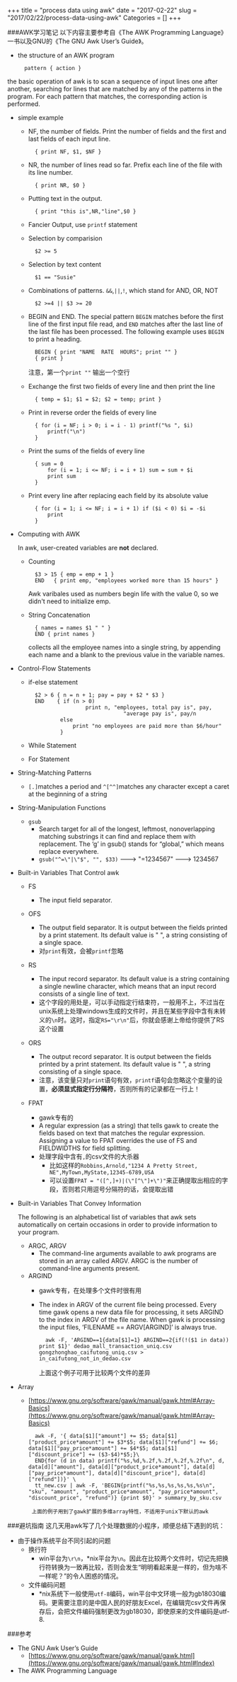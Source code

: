 +++
title = "process data using awk"
date = "2017-02-22"
slug = "2017/02/22/process-data-using-awk"
Categories = []
+++

###AWK学习笔记
以下内容主要参考自《The AWK Programming Language》一书以及GNU的《The GNU Awk User’s Guide》。

- the structure of an AWK program

		pattern { action }
the basic operation of awk is to scan a sequence of input lines one after another, searching for lines that are matched by any of the patterns in the program. For each pattern that matches, the corresponding action is performed.

- simple example
	- NF, the number of fields. Print the number of fields and the first and last fields of each input line.

			{ print NF, $1, $NF }
			
	- NR, the number of lines read so far. Prefix each line of the file with its line number.

			{ print NR, $0 }
			
	- Putting text in the output.

			{ print "this is",NR,"line",$0 }
			
	- Fancier Output, use `printf` statement
	- Selection by comparision

			$2 >= 5
			
	- Selection by text content

			$1 == "Susie"
			
	- Combinations of patterns. `&&`,`||`,`!`, which stand for AND, OR, NOT

			$2 >=4 || $3 >= 20
			
	- BEGIN and END. The special pattern `BEGIN` matches before the first line of the first input file read, and `END` matches after the last line of the last file has been processed. The following example uses `BEGIN` to print a heading.

			BEGIN { print "NAME  RATE  HOURS"; print "" }
			{ print }
			
		注意，第一个`print ""` 输出一个空行
	- Exchange the first two fields of every line and then print the line

			{ temp = $1; $1 = $2; $2 = temp; print }
	- Print in reverse order the fields of every line

			{ for (i = NF; i > 0; i = i - 1) printf("%s ", $i)
				printf("\n")
			}
	- Print the sums of the fields of every line

			{ sum = 0
				for (i = 1; i <= NF; i = i + 1) sum = sum + $i
				print sum
			}
	- Print every line after replacing each field by its absolute value

			{ for (i = 1; i <= NF; i = i + 1) if ($i < 0) $i = -$i
				print
			}
		
- Computing with AWK

	In awk, user-created variables are **not** declared.
	- Counting

			$3 > 15 { emp = emp + 1 }
			END   { print emp, "employees worked more than 15 hours" }
		Awk varibales used as numbers begin life with the value 0, so we didn't need to initialize emp.
		
	- String Concatenation

			{ names = names $1 " " }
			END { print names }
		collects all the employee names into a single string, by appending each name and a blank to the previous value in the variable names.
- Control-Flow Statements

	- if-else statement

			$2 > 6 { n = n + 1; pay = pay + $2 * $3 }
			END    { if (n > 0)
							print n, "employees, total pay is", pay,
										"average pay is", pay/n
					else
						print "no employees are paid more than $6/hour"
					}
					
	- While Statement
	- For Statement	

- String-Matching Patterns

	- `[.]`matches a period and `^[^^]`matches any character except a caret at the beginning of a string		


- String-Manipulation Functions
	- `gsub`
		- Search target for all of the longest, leftmost, nonoverlapping matching substrings it can find and replace them with replacement. The ‘g’ in gsub() stands for “global,” which means replace everywhere.
		- `gsub("^=\"|\"$", "", $33)`  --->  "=1234567" ---> 1234567

- Built-in Variables That Control awk
	- FS
		- The input field separator.

	- OFS
		- The output field separator. It is output between the fields printed by a print statement. Its default value is " ", a string consisting of a single space.
		- 对`print`有效，会被`printf`忽略

	- RS
		- The input record separator. Its default value is a string containing a single newline character, which means that an input record consists of a single line of text.
		- 这个字段的用处是，可以手动指定行结束符，一般用不上，不过当在unix系统上处理windows生成的文件时，并且在某些字段中含有未转义的`\n`时。这时，指定`RS="\r\n"`后，你就会感谢上帝给你提供了RS这个设置
	- ORS
		- The output record separator. It is output between the fields printed by a print statement. Its default value is " ", a string consisting of a single space. 
		- 注意，该变量只对`print`语句有效，`printf`语句会忽略这个变量的设置，**必须显式指定行分隔符**，否则所有的记录都在一行上！
	- FPAT
		- gawk专有的
		- A regular expression (as a string) that tells gawk to create the fields based on text that matches the regular expression. Assigning a value to FPAT overrides the use of FS and FIELDWIDTHS for field splitting. 
		- 处理字段中含有`,`的csv文件的大杀器
			- 比如这样的`Robbins,Arnold,"1234 A Pretty Street, NE",MyTown,MyState,12345-6789,USA`
			- 可以设置`FPAT = "([^,]+)|(\"[^\"]+\")"`来正确提取出相应的字段，否则若只用逗号分隔符的话，会提取出错

- Built-in Variables That Convey Information

	The following is an alphabetical list of variables that awk sets automatically on certain occasions in order to provide information to your program. 
	
	- ARGC, ARGV
		- The command-line arguments available to awk programs are stored in an array called ARGV. ARGC is the number of command-line arguments present.
	- ARGIND
		- gawk专有，在处理多个文件时很有用
		- The index in ARGV of the current file being processed. Every time gawk opens a new data file for processing, it sets ARGIND to the index in ARGV of the file name. When gawk is processing the input files, ‘FILENAME == ARGV[ARGIND]’ is always true. 

				awk -F, 'ARGIND==1{data[$1]=1} ARGIND==2{if(!($1 in data)) print $1}' dedao_mall_transaction_uniq.csv gongzhonghao_caifutong_uniq.csv > in_caifutong_not_in_dedao.csv
				
			上面这个例子可用于比较两个文件的差异
			
- Array
	- [https://www.gnu.org/software/gawk/manual/gawk.html#Array-Basics](https://www.gnu.org/software/gawk/manual/gawk.html#Array-Basics)

			awk -F, '{ data[$1]["amount"] += $5; data[$1]["product_price*amount"] += $3*$5; data[$1]["refund"] += $6; data[$1]["pay_price*amount"] += $4*$5; data[$1]["discount_price"] += ($3-$4)*$5;}\
		    END{for (d in data) printf("%s,%d,%.2f,%.2f,%.2f,%.2f\n", d, data[d]["amount"], data[d]["product_price*amount"], data[d]["pay_price*amount"], data[d]["discount_price"], data[d]["refund"])}' \
		    tt_new.csv | awk -F, 'BEGIN{printf("%s,%s,%s,%s,%s,%s\n", "sku", "amount", "product_price*amount", "pay_price*amount", "discount_price", "refund")} {print $0}' > summary_by_sku.csv
		    
		   上面的例子用到了gawk扩展的多维array特性，不适用于unix下默认的awk
		   
###避坑指南
这几天用awk写了几个处理数据的小程序，顺便总结下遇到的坑：

- 由于操作系统平台不同引起的问题
	- 换行符
		- win平台为`\r\n`，*nix平台为`\n`。因此在比较两个文件时，切记先把换行符转换为一致再比较，否则会发生“明明看起来是一样的，但为啥不一样呢？”的令人困惑的情况。
	- 文件编码问题
		- *nix系统下一般使用`utf-8`编码，win平台中文环境一般为gb18030编码。更需要注意的是中国人民的好朋友Excel，在编辑完csv文件再保存后，会把文件编码强制更改为gb18030，即使原来的文件编码是utf-8.

###参考
- The GNU Awk User’s Guide
    - [https://www.gnu.org/software/gawk/manual/gawk.html](https://www.gnu.org/software/gawk/manual/gawk.html#Index)
- The AWK Programming Language 
